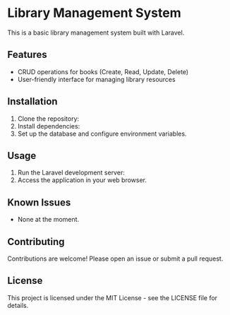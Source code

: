 # Library Management System

This is a basic library management system built with Laravel.

## Features

- CRUD operations for books (Create, Read, Update, Delete)
- User-friendly interface for managing library resources

## Installation

1. Clone the repository:
2. Install dependencies:
3. Set up the database and configure environment variables.

## Usage

1. Run the Laravel development server:
2. Access the application in your web browser.

## Known Issues

- None at the moment.

## Contributing

Contributions are welcome! Please open an issue or submit a pull request.

## License

This project is licensed under the MIT License - see the LICENSE file for details.

